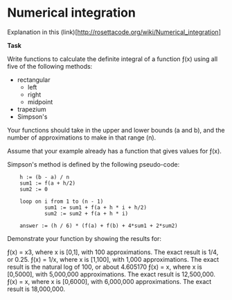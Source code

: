# Numerical integration

Explanation in this (link)[http://rosettacode.org/wiki/Numerical_integration]

**Task**

Write functions to calculate the definite integral of a function     ƒ(x)     using   all   five of the following methods:

  * rectangular
  	* left
  	* right
  	* midpoint
  * trapezium
  * Simpson's

Your functions should take in the upper and lower bounds   (a   and   b),   and the number of approximations to make in that range   (n).

Assume that your example already has a function that gives values for     ƒ(x).

Simpson's method is defined by the following pseudo-code:

		h := (b - a) / n
		sum1 := f(a + h/2)
		sum2 := 0

		loop on i from 1 to (n - 1)
    			sum1 := sum1 + f(a + h * i + h/2)
    			sum2 := sum2 + f(a + h * i)

		answer := (h / 6) * (f(a) + f(b) + 4*sum1 + 2*sum2)

Demonstrate your function by showing the results for:

ƒ(x) = x3,   where     x     is   [0,1],   with 100 approximations.   The exact result is   1/4,   or   0.25.
ƒ(x) = 1/x,   where   x   is   [1,100],   with 1,000 approximations.   The exact result is the natural log of 100,   or about   4.605170
ƒ(x) = x,     where   x   is   [0,5000],   with 5,000,000 approximations.   The exact result is   12,500,000.
ƒ(x) = x,     where   x   is   [0,6000],   with 6,000,000 approximations.   The exact result is   18,000,000.
